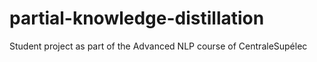# partial-knowledge-distillation
Student project as part of the Advanced NLP course of CentraleSupélec
